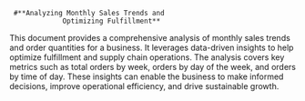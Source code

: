      #**Analyzing Monthly Sales Trends and
                 Optimizing Fulfillment**

This document provides a comprehensive analysis of monthly sales trends and order quantities for a
business. It leverages data-driven insights to help optimize fulfillment and supply chain operations. The
analysis covers key metrics such as total orders by week, orders by day of the week, and orders by time of
day. These insights can enable the business to make informed decisions, improve operational efficiency,
and drive sustainable growth.


